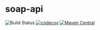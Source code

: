# soap-api

![Build Status](https://github.com/laboratoriobridge/soap-api/actions/workflows/maven.yml/badge.svg)
[![codecov](https://codecov.io/gh/laboratoriobridge/soap-api/branch/master/graph/badge.svg)](https://codecov.io/gh/laboratoriobridge/soap-api)
[![Maven Central](https://maven-badges.herokuapp.com/maven-central/br.ufsc.bridge/soap-api/badge.svg)](https://maven-badges.herokuapp.com/maven-central/br.ufsc.bridge/soap-api)

